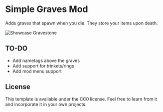 # Simple Graves Mod

Adds graves that spawn when you die. They store your items upon death.

![Showcase Gravestone](https://github.com/Speechrezz/simple-graves-mod/blob/master/images/Showcase.jpg)

## TO-DO
- Add nametags above the graves
- Add support for trinkets/rings
- Add mod menu support

## License

This template is available under the CC0 license. Feel free to learn from it and incorporate it in your own projects.
